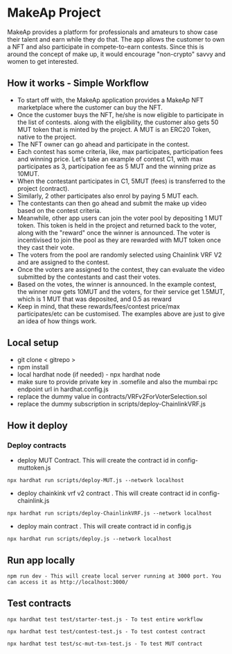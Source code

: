# MakeAp Project

MakeAp provides a platform for professionals and amateurs to show case their talent and earn while they do that. The app allows the customer to own a NFT and also participate in compete-to-earn contests. Since this is around the concept of make up, it would encourage "non-crypto" savvy and women to get interested.

## How it works - Simple Workflow ##

* To start off with, the MakeAp application provides a MakeAp NFT marketplace where the customer can buy the NFT.
* Once the customer buys the NFT, he/she is now eligible to participate in the list of contests. along with the eligibility, the customer also gets 50 MUT token that is minted by the project. A MUT is an ERC20 Token, native to the project.
* The NFT owner can go ahead and participate in the contest.
* Each contest has some criteria, like, max participates, participation fees and winning price. Let's take an example of contest C1, with max participates as 3, participation fee as 5 MUT and the winning prize as 10MUT.
* When the contestant participates in C1, 5MUT (fees) is transferred to the project (contract).
* Similarly, 2 other participates also enrol by paying 5 MUT each.
* The contestants can then go ahead and submit the make up video based on the contest criteria.
* Meanwhile, other app users can join the voter pool by depositing 1 MUT token. This token is held in the project and returned back to the voter, along with the "reward" once the winner is announced. The voter is incentivised to join the pool as they are rewarded with MUT token once they cast their vote.
* The voters from the pool are randomly selected using Chainlink VRF V2 and are assigned to the contest.
* Once the voters are assigned to the contest, they can evaluate the video submitted by the contestants and cast their votes.
* Based on the votes, the winner is announced. In the example contest, the winner now gets 10MUT and the voters, for their service get 1.5MUT, which is 1 MUT that was deposited, and 0.5 as reward
* Keep in mind, that these rewards/fees/contest price/max participates/etc can be customised. The examples above are just to give an idea of how things work.

## Local setup ##
* git clone < gitrepo >
* npm install
* local hardhat node (if needed) - npx hardhat node
* make sure to provide private key in .somefile and also the mumbai rpc endpoint url in hardhat.config.js 
* replace the dummy value in contracts/VRFv2ForVoterSelection.sol 
* replace the dummy subscription in scripts/deploy-ChainlinkVRF.js 


## How it deploy ##

### Deploy contracts ###

* deploy MUT Contract. This will create the contract id in config-muttoken.js
```shell
npx hardhat run scripts/deploy-MUT.js --network localhost
```
* deploy chainkink vrf v2 contract . This will create contract id in config-chainlink.js
```shell
npx hardhat run scripts/deploy-ChainlinkVRF.js --network localhost
```
* deploy main  contract . This will create contract id in config.js
```shell
npx hardhat run scripts/deploy.js --network localhost
```
## Run app locally ##

```shell
npm run dev - This will create local server running at 3000 port. You can access it as http://localhost:3000/ 
```


## Test contracts ##

```shell
npx hardhat test test/starter-test.js - To test entire workflow

npx hardhat test test/contest-test.js - To test contest contract

npx hardhat test test/sc-mut-txn-test.js - To test MUT contract  
```
